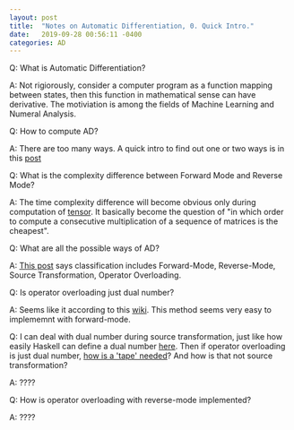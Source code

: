 ```yaml
---
layout: post
title:  "Notes on Automatic Differentiation, 0. Quick Intro."
date:   2019-09-28 00:56:11 -0400
categories: AD
---
```


Q: What is Automatic Differentiation?

A: Not rigiorously, consider a computer program as a function mapping between states, then this function in mathematical sense can have derivative. The motiviation is among the fields of Machine Learning and Numeral Analysis. 


Q: How to compute AD?

A: There are too many ways. A quick intro to find out one or two ways is in this [post](https://www.zhihu.com/question/66200879/answer/870023448)

Q: What is the complexity difference between Forward Mode and Reverse Mode?

A: The time complexity difference will become obvious only during computation of [tensor](https://math.stackexchange.com/questions/2195377/reverse-mode-differentiation-vs-forward-mode-differentiation-where-are-the-be). It basically become the question of "in which order to compute a consecutive multiplication of a sequence of matrices is the cheapest".


Q: What are all the possible ways of AD?

A: [This post](https://www.zhihu.com/question/358890800/answer/919289626) says classification includes Forward-Mode, Reverse-Mode, Source Transformation, Operator Overloading.

Q: Is operator overloading just dual number?

A: Seems like it according to this [wiki](https://en.wikipedia.org/wiki/Automatic_differentiation#Operator_overloading_(OO)). This method seems very easy to implememnt with forward-mode.  

Q: I can deal with dual number during source transformation, just like how easily Haskell can define a dual number [here](https://zhuanlan.zhihu.com/p/61521616). Then if operator overloading is just dual number, [how is a 'tape' needed](https://en.wikipedia.org/wiki/Automatic_differentiation#Operator_overloading_(OO))? And how is that not source transformation? 

A: ????

Q: How is operator overloading with reverse-mode implemented?

A: ????

